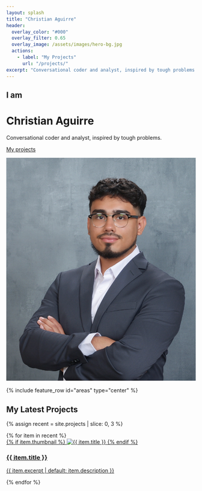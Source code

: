 ```yaml
---
layout: splash
title: "Christian Aguirre"
header:
  overlay_color: "#000"
  overlay_filter: 0.65
  overlay_image: /assets/images/hero-bg.jpg
  actions:
    - label: "My Projects"
      url: "/projects/"
excerpt: "Conversational coder and analyst, inspired by tough problems."
---
```


<div class="intro-wrap">
  <div class="intro-left">
    <h2>I am</h2>
    <h1>Christian Aguirre</h1>
    <p>Conversational coder and analyst, inspired by tough problems.</p>
    <p><a class="btn btn--primary" href="/projects/">My projects</a></p>
  </div>
  <div class="intro-right">
    <img src="/assets/images/headshot.jpg" alt="Christian Aguirre" class="hero-avatar">
  </div>
</div>

{% include feature_row id="areas" type="center" %}

## My Latest Projects

{% assign recent = site.projects | slice: 0, 3 %}
<div class="cards">
{% for item in recent %}
  <article class="card">
    <a href="{{ item.url | relative_url }}">
      {% if item.thumbnail %}
        <img src="{{ item.thumbnail | relative_url }}" alt="{{ item.title }}">
      {% endif %}
      <h3>{{ item.title }}</h3>
      <p>{{ item.excerpt | default: item.description }}</p>
    </a>
  </article>
{% endfor %}
</div>
